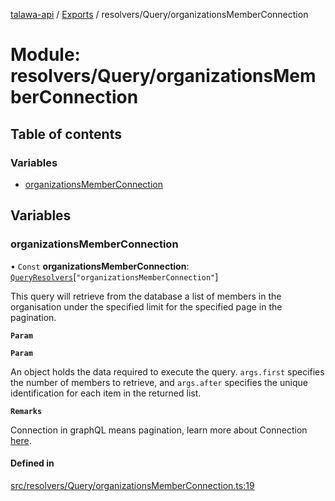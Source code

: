 [talawa-api](../README.md) / [Exports](../modules.md) / resolvers/Query/organizationsMemberConnection

# Module: resolvers/Query/organizationsMemberConnection

## Table of contents

### Variables

- [organizationsMemberConnection](resolvers_Query_organizationsMemberConnection.md#organizationsmemberconnection)

## Variables

### organizationsMemberConnection

• `Const` **organizationsMemberConnection**: [`QueryResolvers`](types_generatedGraphQLTypes.md#queryresolvers)[``"organizationsMemberConnection"``]

This query will retrieve from the database a list of members
in the organisation under the specified limit for the specified page in the pagination.

**`Param`**

**`Param`**

An object holds the data required to execute the query.
`args.first` specifies the number of members to retrieve, and `args.after` specifies
the unique identification for each item in the returned list.

**`Remarks`**

Connection in graphQL means pagination,
learn more about Connection [here](https://relay.dev/graphql/connections.htm).

#### Defined in

[src/resolvers/Query/organizationsMemberConnection.ts:19](https://github.com/PalisadoesFoundation/talawa-api/blob/4145524/src/resolvers/Query/organizationsMemberConnection.ts#L19)
